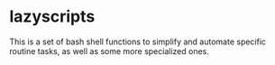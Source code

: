 # lazyscripts
This is a set of bash shell functions to simplify and automate specific routine tasks, as well as some more specialized ones.
